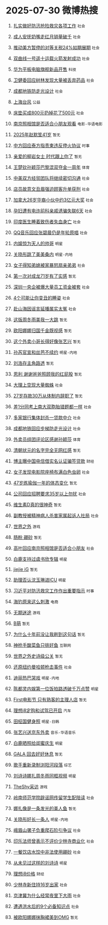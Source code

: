# 2025-07-30 微博热搜 
1. [扎实做好防汛抢险救灾各项工作](https://m.weibo.cn/search?containerid=100103type%3D1%26t%3D10%26q%3D%23%E6%89%8E%E5%AE%9E%E5%81%9A%E5%A5%BD%E9%98%B2%E6%B1%9B%E6%8A%A2%E9%99%A9%E6%95%91%E7%81%BE%E5%90%84%E9%A1%B9%E5%B7%A5%E4%BD%9C%23&stream_entry_id=51&isnewpage=1&extparam=seat%3D1%26filter_type%3Drealtimehot%26stream_entry_id%3D51%26c_type%3D51%26pos%3D0%26q%3D%2523%25E6%2589%258E%25E5%25AE%259E%25E5%2581%259A%25E5%25A5%25BD%25E9%2598%25B2%25E6%25B1%259B%25E6%258A%25A2%25E9%2599%25A9%25E6%2595%2591%25E7%2581%25BE%25E5%2590%2584%25E9%25A1%25B9%25E5%25B7%25A5%25E4%25BD%259C%2523%26dgr%3D0%26cate%3D10103%26display_time%3D1753830368%26pre_seqid%3D1753830368313965768095) `社会` 

2. [成人安抚奶嘴走红月销量破千](https://m.weibo.cn/search?containerid=100103type%3D1%26t%3D10%26q%3D%23%E6%88%90%E4%BA%BA%E5%AE%89%E6%8A%9A%E5%A5%B6%E5%98%B4%E8%B5%B0%E7%BA%A2%E6%9C%88%E9%94%80%E9%87%8F%E7%A0%B4%E5%8D%83%23&stream_entry_id=31&isnewpage=1&extparam=seat%3D1%26realpos%3D1%26pos%3D0%26flag%3D2%26lcate%3D5001%26stream_entry_id%3D31%26c_type%3D31%26filter_type%3Drealtimehot%26q%3D%2523%25E6%2588%2590%25E4%25BA%25BA%25E5%25AE%2589%25E6%258A%259A%25E5%25A5%25B6%25E5%2598%25B4%25E8%25B5%25B0%25E7%25BA%25A2%25E6%259C%2588%25E9%2594%2580%25E9%2587%258F%25E7%25A0%25B4%25E5%258D%2583%2523%26cate%3D5001%26dgr%3D0%26band_rank%3D1%26display_time%3D1753830368%26pre_seqid%3D1753830368313965768095) `社会` 

3. [推动美方暂停的对等关税24%如期展期](https://m.weibo.cn/search?containerid=100103type%3D1%26t%3D10%26q%3D%23%E6%8E%A8%E5%8A%A8%E7%BE%8E%E6%96%B9%E6%9A%82%E5%81%9C%E7%9A%84%E5%AF%B9%E7%AD%89%E5%85%B3%E7%A8%8E24%25%E5%A6%82%E6%9C%9F%E5%B1%95%E6%9C%9F%23&stream_entry_id=31&isnewpage=1&extparam=seat%3D1%26realpos%3D2%26pos%3D1%26flag%3D0%26lcate%3D5001%26stream_entry_id%3D31%26c_type%3D31%26filter_type%3Drealtimehot%26q%3D%2523%25E6%258E%25A8%25E5%258A%25A8%25E7%25BE%258E%25E6%2596%25B9%25E6%259A%2582%25E5%2581%259C%25E7%259A%2584%25E5%25AF%25B9%25E7%25AD%2589%25E5%2585%25B3%25E7%25A8%258E24%2525%25E5%25A6%2582%25E6%259C%259F%25E5%25B1%2595%25E6%259C%259F%2523%26cate%3D5001%26dgr%3D0%26band_rank%3D2%26display_time%3D1753830368%26pre_seqid%3D1753830368313965768095) `社会` 

4. [双曲线一号遥十运载火箭发射成功](https://m.weibo.cn/search?containerid=100103type%3D1%26t%3D10%26q%3D%23%E5%8F%8C%E6%9B%B2%E7%BA%BF%E4%B8%80%E5%8F%B7%E9%81%A5%E5%8D%81%E8%BF%90%E8%BD%BD%E7%81%AB%E7%AE%AD%E5%8F%91%E5%B0%84%E6%88%90%E5%8A%9F%23&stream_entry_id=31&isnewpage=1&extparam=seat%3D1%26realpos%3D3%26pos%3D2%26flag%3D0%26lcate%3D5001%26stream_entry_id%3D31%26c_type%3D31%26filter_type%3Drealtimehot%26q%3D%2523%25E5%258F%258C%25E6%259B%25B2%25E7%25BA%25BF%25E4%25B8%2580%25E5%258F%25B7%25E9%2581%25A5%25E5%258D%2581%25E8%25BF%2590%25E8%25BD%25BD%25E7%2581%25AB%25E7%25AE%25AD%25E5%258F%2591%25E5%25B0%2584%25E6%2588%2590%25E5%258A%259F%2523%26cate%3D5001%26dgr%3D0%26band_rank%3D3%26display_time%3D1753830368%26pre_seqid%3D1753830368313965768095) `社会` 

5. [华为平板电脑旗舰新品开售](https://m.weibo.cn/search?containerid=100103type%3D1%26t%3D10%26q%3D%23%E5%8D%8E%E4%B8%BA%E5%B9%B3%E6%9D%BF%E7%94%B5%E8%84%91%E6%97%97%E8%88%B0%E6%96%B0%E5%93%81%E5%BC%80%E5%94%AE%23&stream_entry_id=31&isnewpage=1&extparam=seat%3D1%26stream_entry_id%3D31%26adid%3D295124%26pos%3D3%26topic_ad%3D1%26filter_type%3Drealtimehot%26lcate%3D5001%26c_type%3D31%26cate%3D5001%26is_ad_pos%3D1%26q%3D%2523%25E5%258D%258E%25E4%25B8%25BA%25E5%25B9%25B3%25E6%259D%25BF%25E7%2594%25B5%25E8%2584%2591%25E6%2597%2597%25E8%2588%25B0%25E6%2596%25B0%25E5%2593%2581%25E5%25BC%2580%25E5%2594%25AE%2523%26dgr%3D0%26band_rank%3D4%26display_time%3D1753830368%26pre_seqid%3D1753830368313965768095) `科技` 

6. [卫健委回应树林发现大量被丢弃药品](https://m.weibo.cn/search?containerid=100103type%3D1%26t%3D10%26q%3D%23%E5%8D%AB%E5%81%A5%E5%A7%94%E5%9B%9E%E5%BA%94%E6%A0%91%E6%9E%97%E5%8F%91%E7%8E%B0%E5%A4%A7%E9%87%8F%E8%A2%AB%E4%B8%A2%E5%BC%83%E8%8D%AF%E5%93%81%23&stream_entry_id=31&isnewpage=1&extparam=seat%3D1%26realpos%3D4%26pos%3D4%26flag%3D0%26lcate%3D5001%26stream_entry_id%3D31%26c_type%3D31%26filter_type%3Drealtimehot%26q%3D%2523%25E5%258D%25AB%25E5%2581%25A5%25E5%25A7%2594%25E5%259B%259E%25E5%25BA%2594%25E6%25A0%2591%25E6%259E%2597%25E5%258F%2591%25E7%258E%25B0%25E5%25A4%25A7%25E9%2587%258F%25E8%25A2%25AB%25E4%25B8%25A2%25E5%25BC%2583%25E8%258D%25AF%25E5%2593%2581%2523%26cate%3D5001%26dgr%3D0%26band_rank%3D4%26display_time%3D1753830368%26pre_seqid%3D1753830368313965768095) `社会` 

7. [成都地铁防走光设计](https://m.weibo.cn/search?containerid=100103type%3D1%26t%3D10%26q%3D%23%E6%88%90%E9%83%BD%E5%9C%B0%E9%93%81%E9%98%B2%E8%B5%B0%E5%85%89%E8%AE%BE%E8%AE%A1%23&stream_entry_id=31&isnewpage=1&extparam=seat%3D1%26realpos%3D5%26pos%3D5%26flag%3D0%26lcate%3D5001%26stream_entry_id%3D31%26c_type%3D31%26filter_type%3Drealtimehot%26q%3D%2523%25E6%2588%2590%25E9%2583%25BD%25E5%259C%25B0%25E9%2593%2581%25E9%2598%25B2%25E8%25B5%25B0%25E5%2585%2589%25E8%25AE%25BE%25E8%25AE%25A1%2523%26cate%3D5001%26dgr%3D0%26band_rank%3D5%26display_time%3D1753830368%26pre_seqid%3D1753830368313965768095) `社会` 

8. [上海台风](https://m.weibo.cn/search?containerid=100103type%3D1%26t%3D10%26q%3D%E4%B8%8A%E6%B5%B7%E5%8F%B0%E9%A3%8E&stream_entry_id=31&isnewpage=1&extparam=seat%3D1%26realpos%3D6%26pos%3D6%26flag%3D0%26lcate%3D5001%26stream_entry_id%3D31%26c_type%3D31%26filter_type%3Drealtimehot%26q%3D%25E4%25B8%258A%25E6%25B5%25B7%25E5%258F%25B0%25E9%25A3%258E%26cate%3D5001%26dgr%3D0%26band_rank%3D6%26display_time%3D1753830368%26pre_seqid%3D1753830368313965768095) `公益` 

9. [床垫买成800元扔掉花了500元](https://m.weibo.cn/search?containerid=100103type%3D1%26t%3D10%26q%3D%23%E5%BA%8A%E5%9E%AB%E4%B9%B0%E6%88%90800%E5%85%83%E6%89%94%E6%8E%89%E8%8A%B1%E4%BA%86500%E5%85%83%23&stream_entry_id=31&isnewpage=1&extparam=seat%3D1%26realpos%3D7%26pos%3D7%26flag%3D0%26lcate%3D5001%26stream_entry_id%3D31%26c_type%3D31%26filter_type%3Drealtimehot%26q%3D%2523%25E5%25BA%258A%25E5%259E%25AB%25E4%25B9%25B0%25E6%2588%2590800%25E5%2585%2583%25E6%2589%2594%25E6%258E%2589%25E8%258A%25B1%25E4%25BA%2586500%25E5%2585%2583%2523%26cate%3D5001%26dgr%3D0%26band_rank%3D7%26display_time%3D1753830368%26pre_seqid%3D1753830368313965768095) `社会` 

10. [南京照相馆是否适合小朋友观看](https://m.weibo.cn/search?containerid=100103type%3D1%26t%3D10%26q%3D%23%E5%8D%97%E4%BA%AC%E7%85%A7%E7%9B%B8%E9%A6%86%E6%98%AF%E5%90%A6%E9%80%82%E5%90%88%E5%B0%8F%E6%9C%8B%E5%8F%8B%E8%A7%82%E7%9C%8B%23&stream_entry_id=31&isnewpage=1&extparam=seat%3D1%26realpos%3D8%26pos%3D8%26flag%3D0%26lcate%3D5001%26stream_entry_id%3D31%26c_type%3D31%26filter_type%3Drealtimehot%26q%3D%2523%25E5%258D%2597%25E4%25BA%25AC%25E7%2585%25A7%25E7%259B%25B8%25E9%25A6%2586%25E6%2598%25AF%25E5%2590%25A6%25E9%2580%2582%25E5%2590%2588%25E5%25B0%258F%25E6%259C%258B%25E5%258F%258B%25E8%25A7%2582%25E7%259C%258B%2523%26cate%3D5001%26dgr%3D0%26band_rank%3D8%26display_time%3D1753830368%26pre_seqid%3D1753830368313965768095) `电影-华语电影` 

11. [2025年赵默笙41岁](https://m.weibo.cn/search?containerid=100103type%3D1%26t%3D10%26q%3D2025%E5%B9%B4%E8%B5%B5%E9%BB%98%E7%AC%9941%E5%B2%81&stream_entry_id=31&isnewpage=1&extparam=seat%3D1%26realpos%3D9%26pos%3D9%26flag%3D0%26lcate%3D5001%26stream_entry_id%3D31%26c_type%3D31%26filter_type%3Drealtimehot%26q%3D2025%25E5%25B9%25B4%25E8%25B5%25B5%25E9%25BB%2598%25E7%25AC%259941%25E5%25B2%2581%26cate%3D5001%26dgr%3D0%26band_rank%3D9%26display_time%3D1753830368%26pre_seqid%3D1753830368313965768095) `暂无` 

12. [中方回应泰方指责柬违反停火协议](https://m.weibo.cn/search?containerid=100103type%3D1%26t%3D10%26q%3D%23%E4%B8%AD%E6%96%B9%E5%9B%9E%E5%BA%94%E6%B3%B0%E6%96%B9%E6%8C%87%E8%B4%A3%E6%9F%AC%E8%BF%9D%E5%8F%8D%E5%81%9C%E7%81%AB%E5%8D%8F%E8%AE%AE%23&stream_entry_id=31&isnewpage=1&extparam=seat%3D1%26realpos%3D10%26pos%3D10%26flag%3D0%26lcate%3D5001%26stream_entry_id%3D31%26c_type%3D31%26filter_type%3Drealtimehot%26q%3D%2523%25E4%25B8%25AD%25E6%2596%25B9%25E5%259B%259E%25E5%25BA%2594%25E6%25B3%25B0%25E6%2596%25B9%25E6%258C%2587%25E8%25B4%25A3%25E6%259F%25AC%25E8%25BF%259D%25E5%258F%258D%25E5%2581%259C%25E7%2581%25AB%25E5%258D%258F%25E8%25AE%25AE%2523%26cate%3D5001%26dgr%3D0%26band_rank%3D10%26display_time%3D1753830368%26pre_seqid%3D1753830368313965768095) `时事` 

13. [亲爱的柳岩女士 时代跟上你了](https://m.weibo.cn/search?containerid=100103type%3D1%26t%3D10%26q%3D%E4%BA%B2%E7%88%B1%E7%9A%84%E6%9F%B3%E5%B2%A9%E5%A5%B3%E5%A3%AB+%E6%97%B6%E4%BB%A3%E8%B7%9F%E4%B8%8A%E4%BD%A0%E4%BA%86&stream_entry_id=31&isnewpage=1&extparam=seat%3D1%26realpos%3D11%26pos%3D11%26flag%3D2%26lcate%3D5001%26stream_entry_id%3D31%26c_type%3D31%26filter_type%3Drealtimehot%26q%3D%25E4%25BA%25B2%25E7%2588%25B1%25E7%259A%2584%25E6%259F%25B3%25E5%25B2%25A9%25E5%25A5%25B3%25E5%25A3%25AB%2520%25E6%2597%25B6%25E4%25BB%25A3%25E8%25B7%259F%25E4%25B8%258A%25E4%25BD%25A0%25E4%25BA%2586%26cate%3D5001%26dgr%3D0%26band_rank%3D11%26display_time%3D1753830368%26pre_seqid%3D1753830368313965768095) `暂无` 

14. [王楚钦孙颖莎巴黎混双夺金一周年](https://m.weibo.cn/search?containerid=100103type%3D1%26t%3D10%26q%3D%23%E7%8E%8B%E6%A5%9A%E9%92%A6%E5%AD%99%E9%A2%96%E8%8E%8E%E5%B7%B4%E9%BB%8E%E6%B7%B7%E5%8F%8C%E5%A4%BA%E9%87%91%E4%B8%80%E5%91%A8%E5%B9%B4%23&stream_entry_id=31&isnewpage=1&extparam=seat%3D1%26realpos%3D12%26pos%3D12%26flag%3D0%26lcate%3D5001%26stream_entry_id%3D31%26c_type%3D31%26filter_type%3Drealtimehot%26q%3D%2523%25E7%258E%258B%25E6%25A5%259A%25E9%2592%25A6%25E5%25AD%2599%25E9%25A2%2596%25E8%258E%258E%25E5%25B7%25B4%25E9%25BB%258E%25E6%25B7%25B7%25E5%258F%258C%25E5%25A4%25BA%25E9%2587%2591%25E4%25B8%2580%25E5%2591%25A8%25E5%25B9%25B4%2523%26cate%3D5001%26dgr%3D0%26band_rank%3D12%26display_time%3D1753830368%26pre_seqid%3D1753830368313965768095) `体育` 

15. [中美双方经贸团队将继续密切沟通](https://m.weibo.cn/search?containerid=100103type%3D1%26t%3D10%26q%3D%23%E4%B8%AD%E7%BE%8E%E5%8F%8C%E6%96%B9%E7%BB%8F%E8%B4%B8%E5%9B%A2%E9%98%9F%E5%B0%86%E7%BB%A7%E7%BB%AD%E5%AF%86%E5%88%87%E6%B2%9F%E9%80%9A%23&stream_entry_id=31&isnewpage=1&extparam=seat%3D1%26realpos%3D13%26pos%3D13%26flag%3D0%26lcate%3D5001%26stream_entry_id%3D31%26c_type%3D31%26filter_type%3Drealtimehot%26q%3D%2523%25E4%25B8%25AD%25E7%25BE%258E%25E5%258F%258C%25E6%2596%25B9%25E7%25BB%258F%25E8%25B4%25B8%25E5%259B%25A2%25E9%2598%259F%25E5%25B0%2586%25E7%25BB%25A7%25E7%25BB%25AD%25E5%25AF%2586%25E5%2588%2587%25E6%25B2%259F%25E9%2580%259A%2523%26cate%3D5001%26dgr%3D0%26band_rank%3D13%26display_time%3D1753830368%26pre_seqid%3D1753830368313965768095) `社会` 

16. [店员故意文丑眉强迫顾客升单获刑](https://m.weibo.cn/search?containerid=100103type%3D1%26t%3D10%26q%3D%23%E5%BA%97%E5%91%98%E6%95%85%E6%84%8F%E6%96%87%E4%B8%91%E7%9C%89%E5%BC%BA%E8%BF%AB%E9%A1%BE%E5%AE%A2%E5%8D%87%E5%8D%95%E8%8E%B7%E5%88%91%23&stream_entry_id=31&isnewpage=1&extparam=seat%3D1%26realpos%3D14%26pos%3D14%26flag%3D0%26lcate%3D5001%26stream_entry_id%3D31%26c_type%3D31%26filter_type%3Drealtimehot%26q%3D%2523%25E5%25BA%2597%25E5%2591%2598%25E6%2595%2585%25E6%2584%258F%25E6%2596%2587%25E4%25B8%2591%25E7%259C%2589%25E5%25BC%25BA%25E8%25BF%25AB%25E9%25A1%25BE%25E5%25AE%25A2%25E5%258D%2587%25E5%258D%2595%25E8%258E%25B7%25E5%2588%2591%2523%26cate%3D5001%26dgr%3D0%26band_rank%3D14%26display_time%3D1753830368%26pre_seqid%3D1753830368313965768095) `社会` 

17. [加拿大26岁华裔小伙中约3亿元大奖](https://m.weibo.cn/search?containerid=100103type%3D1%26t%3D10%26q%3D%23%E5%8A%A0%E6%8B%BF%E5%A4%A726%E5%B2%81%E5%8D%8E%E8%A3%94%E5%B0%8F%E4%BC%99%E4%B8%AD%E7%BA%A63%E4%BA%BF%E5%85%83%E5%A4%A7%E5%A5%96%23&stream_entry_id=31&isnewpage=1&extparam=seat%3D1%26realpos%3D15%26pos%3D15%26flag%3D0%26lcate%3D5001%26stream_entry_id%3D31%26c_type%3D31%26filter_type%3Drealtimehot%26q%3D%2523%25E5%258A%25A0%25E6%258B%25BF%25E5%25A4%25A726%25E5%25B2%2581%25E5%258D%258E%25E8%25A3%2594%25E5%25B0%258F%25E4%25BC%2599%25E4%25B8%25AD%25E7%25BA%25A63%25E4%25BA%25BF%25E5%2585%2583%25E5%25A4%25A7%25E5%25A5%2596%2523%26cate%3D5001%26dgr%3D0%26band_rank%3D15%26display_time%3D1753830368%26pre_seqid%3D1753830368313965768095) `社会` 

18. [孕妇遭有电诈前科亲戚诱骗失联6天](https://m.weibo.cn/search?containerid=100103type%3D1%26t%3D10%26q%3D%23%E5%AD%95%E5%A6%87%E9%81%AD%E6%9C%89%E7%94%B5%E8%AF%88%E5%89%8D%E7%A7%91%E4%BA%B2%E6%88%9A%E8%AF%B1%E9%AA%97%E5%A4%B1%E8%81%946%E5%A4%A9%23&stream_entry_id=31&isnewpage=1&extparam=seat%3D1%26realpos%3D16%26pos%3D16%26flag%3D0%26lcate%3D5001%26stream_entry_id%3D31%26c_type%3D31%26filter_type%3Drealtimehot%26q%3D%2523%25E5%25AD%2595%25E5%25A6%2587%25E9%2581%25AD%25E6%259C%2589%25E7%2594%25B5%25E8%25AF%2588%25E5%2589%258D%25E7%25A7%2591%25E4%25BA%25B2%25E6%2588%259A%25E8%25AF%25B1%25E9%25AA%2597%25E5%25A4%25B1%25E8%2581%25946%25E5%25A4%25A9%2523%26cate%3D5001%26dgr%3D0%26band_rank%3D16%26display_time%3D1753830368%26pre_seqid%3D1753830368313965768095) `社会` 

19. [印度医生睡着致伤者失血身亡](https://m.weibo.cn/search?containerid=100103type%3D1%26t%3D10%26q%3D%23%E5%8D%B0%E5%BA%A6%E5%8C%BB%E7%94%9F%E7%9D%A1%E7%9D%80%E8%87%B4%E4%BC%A4%E8%80%85%E5%A4%B1%E8%A1%80%E8%BA%AB%E4%BA%A1%23&stream_entry_id=31&isnewpage=1&extparam=seat%3D1%26realpos%3D17%26pos%3D17%26flag%3D0%26lcate%3D5001%26stream_entry_id%3D31%26c_type%3D31%26filter_type%3Drealtimehot%26q%3D%2523%25E5%258D%25B0%25E5%25BA%25A6%25E5%258C%25BB%25E7%2594%259F%25E7%259D%25A1%25E7%259D%2580%25E8%2587%25B4%25E4%25BC%25A4%25E8%2580%2585%25E5%25A4%25B1%25E8%25A1%2580%25E8%25BA%25AB%25E4%25BA%25A1%2523%26cate%3D5001%26dgr%3D0%26band_rank%3D17%26display_time%3D1753830368%26pre_seqid%3D1753830368313965768095) `社会` 

20. [QQ音乐回应张碧晨仍是年轮原唱](https://m.weibo.cn/search?containerid=100103type%3D1%26t%3D10%26q%3D%23QQ%E9%9F%B3%E4%B9%90%E5%9B%9E%E5%BA%94%E5%BC%A0%E7%A2%A7%E6%99%A8%E4%BB%8D%E6%98%AF%E5%B9%B4%E8%BD%AE%E5%8E%9F%E5%94%B1%23&stream_entry_id=31&isnewpage=1&extparam=seat%3D1%26realpos%3D18%26pos%3D18%26flag%3D0%26lcate%3D5001%26stream_entry_id%3D31%26c_type%3D31%26filter_type%3Drealtimehot%26q%3D%2523QQ%25E9%259F%25B3%25E4%25B9%2590%25E5%259B%259E%25E5%25BA%2594%25E5%25BC%25A0%25E7%25A2%25A7%25E6%2599%25A8%25E4%25BB%258D%25E6%2598%25AF%25E5%25B9%25B4%25E8%25BD%25AE%25E5%258E%259F%25E5%2594%25B1%2523%26cate%3D5001%26dgr%3D0%26band_rank%3D18%26display_time%3D1753830368%26pre_seqid%3D1753830368313965768095) `社会` 

21. [内娱惊为天人的帅哥](https://m.weibo.cn/search?containerid=100103type%3D1%26t%3D10%26q%3D%E5%86%85%E5%A8%B1%E6%83%8A%E4%B8%BA%E5%A4%A9%E4%BA%BA%E7%9A%84%E5%B8%85%E5%93%A5&stream_entry_id=31&isnewpage=1&extparam=seat%3D1%26realpos%3D19%26pos%3D19%26flag%3D0%26lcate%3D5001%26stream_entry_id%3D31%26c_type%3D31%26filter_type%3Drealtimehot%26q%3D%25E5%2586%2585%25E5%25A8%25B1%25E6%2583%258A%25E4%25B8%25BA%25E5%25A4%25A9%25E4%25BA%25BA%25E7%259A%2584%25E5%25B8%2585%25E5%2593%25A5%26cate%3D5001%26dgr%3D0%26band_rank%3D19%26display_time%3D1753830368%26pre_seqid%3D1753830368313965768095) `明星` 

22. [关晓彤跳了美美桑内](https://m.weibo.cn/search?containerid=100103type%3D1%26t%3D10%26q%3D%E5%85%B3%E6%99%93%E5%BD%A4%E8%B7%B3%E4%BA%86%E7%BE%8E%E7%BE%8E%E6%A1%91%E5%86%85&stream_entry_id=31&isnewpage=1&extparam=seat%3D1%26realpos%3D20%26pos%3D20%26flag%3D0%26lcate%3D5001%26stream_entry_id%3D31%26c_type%3D31%26filter_type%3Drealtimehot%26q%3D%25E5%2585%25B3%25E6%2599%2593%25E5%25BD%25A4%25E8%25B7%25B3%25E4%25BA%2586%25E7%25BE%258E%25E7%25BE%258E%25E6%25A1%2591%25E5%2586%2585%26cate%3D5001%26dgr%3D0%26band_rank%3D20%26display_time%3D1753830368%26pre_seqid%3D1753830368313965768095) `明星-内地` 

23. [女子得知弟媳被家暴怒扇亲弟弟](https://m.weibo.cn/search?containerid=100103type%3D1%26t%3D10%26q%3D%23%E5%A5%B3%E5%AD%90%E5%BE%97%E7%9F%A5%E5%BC%9F%E5%AA%B3%E8%A2%AB%E5%AE%B6%E6%9A%B4%E6%80%92%E6%89%87%E4%BA%B2%E5%BC%9F%E5%BC%9F%23&stream_entry_id=31&isnewpage=1&extparam=seat%3D1%26realpos%3D21%26pos%3D21%26flag%3D0%26lcate%3D5001%26stream_entry_id%3D31%26c_type%3D31%26filter_type%3Drealtimehot%26q%3D%2523%25E5%25A5%25B3%25E5%25AD%2590%25E5%25BE%2597%25E7%259F%25A5%25E5%25BC%259F%25E5%25AA%25B3%25E8%25A2%25AB%25E5%25AE%25B6%25E6%259A%25B4%25E6%2580%2592%25E6%2589%2587%25E4%25BA%25B2%25E5%25BC%259F%25E5%25BC%259F%2523%26cate%3D5001%26dgr%3D0%26band_rank%3D21%26display_time%3D1753830368%26pre_seqid%3D1753830368313965768095) `社会` 

24. [第一次对成龙71岁有了实感](https://m.weibo.cn/search?containerid=100103type%3D1%26t%3D10%26q%3D%E7%AC%AC%E4%B8%80%E6%AC%A1%E5%AF%B9%E6%88%90%E9%BE%9971%E5%B2%81%E6%9C%89%E4%BA%86%E5%AE%9E%E6%84%9F&stream_entry_id=31&isnewpage=1&extparam=seat%3D1%26realpos%3D22%26pos%3D22%26flag%3D0%26lcate%3D5001%26stream_entry_id%3D31%26c_type%3D31%26filter_type%3Drealtimehot%26q%3D%25E7%25AC%25AC%25E4%25B8%2580%25E6%25AC%25A1%25E5%25AF%25B9%25E6%2588%2590%25E9%25BE%259971%25E5%25B2%2581%25E6%259C%2589%25E4%25BA%2586%25E5%25AE%259E%25E6%2584%259F%26cate%3D5001%26dgr%3D0%26band_rank%3D22%26display_time%3D1753830368%26pre_seqid%3D1753830368313965768095) `暂无` 

25. [深圳一央企被爆大量员工资金被套](https://m.weibo.cn/search?containerid=100103type%3D1%26t%3D10%26q%3D%23%E6%B7%B1%E5%9C%B3%E4%B8%80%E5%A4%AE%E4%BC%81%E8%A2%AB%E7%88%86%E5%A4%A7%E9%87%8F%E5%91%98%E5%B7%A5%E8%B5%84%E9%87%91%E8%A2%AB%E5%A5%97%23&stream_entry_id=31&isnewpage=1&extparam=seat%3D1%26realpos%3D23%26pos%3D23%26flag%3D0%26lcate%3D5001%26stream_entry_id%3D31%26c_type%3D31%26filter_type%3Drealtimehot%26q%3D%2523%25E6%25B7%25B1%25E5%259C%25B3%25E4%25B8%2580%25E5%25A4%25AE%25E4%25BC%2581%25E8%25A2%25AB%25E7%2588%2586%25E5%25A4%25A7%25E9%2587%258F%25E5%2591%2598%25E5%25B7%25A5%25E8%25B5%2584%25E9%2587%2591%25E8%25A2%25AB%25E5%25A5%2597%2523%26cate%3D5001%26dgr%3D0%26band_rank%3D23%26display_time%3D1753830368%26pre_seqid%3D1753830368313965768095) `社会` 

26. [4个可能让你变丑的睡姿](https://m.weibo.cn/search?containerid=100103type%3D1%26t%3D10%26q%3D%234%E4%B8%AA%E5%8F%AF%E8%83%BD%E8%AE%A9%E4%BD%A0%E5%8F%98%E4%B8%91%E7%9A%84%E7%9D%A1%E5%A7%BF%23&stream_entry_id=31&isnewpage=1&extparam=seat%3D1%26realpos%3D24%26pos%3D24%26flag%3D0%26lcate%3D5001%26stream_entry_id%3D31%26c_type%3D31%26filter_type%3Drealtimehot%26q%3D%25234%25E4%25B8%25AA%25E5%258F%25AF%25E8%2583%25BD%25E8%25AE%25A9%25E4%25BD%25A0%25E5%258F%2598%25E4%25B8%2591%25E7%259A%2584%25E7%259D%25A1%25E5%25A7%25BF%2523%26cate%3D5001%26dgr%3D0%26band_rank%3D24%26display_time%3D1753830368%26pre_seqid%3D1753830368313965768095) `社会` 

27. [赴山海因谣言延播属实太冤](https://m.weibo.cn/search?containerid=100103type%3D1%26t%3D10%26q%3D%23%E8%B5%B4%E5%B1%B1%E6%B5%B7%E5%9B%A0%E8%B0%A3%E8%A8%80%E5%BB%B6%E6%92%AD%E5%B1%9E%E5%AE%9E%E5%A4%AA%E5%86%A4%23&stream_entry_id=31&isnewpage=1&extparam=seat%3D1%26realpos%3D25%26pos%3D25%26flag%3D0%26lcate%3D5001%26stream_entry_id%3D31%26c_type%3D31%26filter_type%3Drealtimehot%26q%3D%2523%25E8%25B5%25B4%25E5%25B1%25B1%25E6%25B5%25B7%25E5%259B%25A0%25E8%25B0%25A3%25E8%25A8%2580%25E5%25BB%25B6%25E6%2592%25AD%25E5%25B1%259E%25E5%25AE%259E%25E5%25A4%25AA%25E5%2586%25A4%2523%26cate%3D5001%26dgr%3D0%26band_rank%3D25%26display_time%3D1753830368%26pre_seqid%3D1753830368313965768095) `社会` 

28. [这版周冬雨美我一大跳](https://m.weibo.cn/search?containerid=100103type%3D1%26t%3D10%26q%3D%E8%BF%99%E7%89%88%E5%91%A8%E5%86%AC%E9%9B%A8%E7%BE%8E%E6%88%91%E4%B8%80%E5%A4%A7%E8%B7%B3&stream_entry_id=31&isnewpage=1&extparam=seat%3D1%26realpos%3D26%26pos%3D26%26flag%3D0%26lcate%3D5001%26stream_entry_id%3D31%26c_type%3D31%26filter_type%3Drealtimehot%26q%3D%25E8%25BF%2599%25E7%2589%2588%25E5%2591%25A8%25E5%2586%25AC%25E9%259B%25A8%25E7%25BE%258E%25E6%2588%2591%25E4%25B8%2580%25E5%25A4%25A7%25E8%25B7%25B3%26cate%3D5001%26dgr%3D0%26band_rank%3D26%26display_time%3D1753830368%26pre_seqid%3D1753830368313965768095) `暂无` 

29. [欧阳娜娜归国千金既视感](https://m.weibo.cn/search?containerid=100103type%3D1%26t%3D10%26q%3D%E6%AC%A7%E9%98%B3%E5%A8%9C%E5%A8%9C%E5%BD%92%E5%9B%BD%E5%8D%83%E9%87%91%E6%97%A2%E8%A7%86%E6%84%9F&stream_entry_id=31&isnewpage=1&extparam=seat%3D1%26realpos%3D27%26pos%3D27%26flag%3D0%26lcate%3D5001%26stream_entry_id%3D31%26c_type%3D31%26filter_type%3Drealtimehot%26q%3D%25E6%25AC%25A7%25E9%2598%25B3%25E5%25A8%259C%25E5%25A8%259C%25E5%25BD%2592%25E5%259B%25BD%25E5%258D%2583%25E9%2587%2591%25E6%2597%25A2%25E8%25A7%2586%25E6%2584%259F%26cate%3D5001%26dgr%3D0%26band_rank%3D27%26display_time%3D1753830368%26pre_seqid%3D1753830368313965768095) `暂无` 

30. [这个外卖小哥长得好像张艺兴](https://m.weibo.cn/search?containerid=100103type%3D1%26t%3D10%26q%3D%E8%BF%99%E4%B8%AA%E5%A4%96%E5%8D%96%E5%B0%8F%E5%93%A5%E9%95%BF%E5%BE%97%E5%A5%BD%E5%83%8F%E5%BC%A0%E8%89%BA%E5%85%B4&stream_entry_id=31&isnewpage=1&extparam=seat%3D1%26realpos%3D28%26pos%3D28%26flag%3D0%26lcate%3D5001%26stream_entry_id%3D31%26c_type%3D31%26filter_type%3Drealtimehot%26q%3D%25E8%25BF%2599%25E4%25B8%25AA%25E5%25A4%2596%25E5%258D%2596%25E5%25B0%258F%25E5%2593%25A5%25E9%2595%25BF%25E5%25BE%2597%25E5%25A5%25BD%25E5%2583%258F%25E5%25BC%25A0%25E8%2589%25BA%25E5%2585%25B4%26cate%3D5001%26dgr%3D0%26band_rank%3D28%26display_time%3D1753830368%26pre_seqid%3D1753830368313965768095) `暂无` 

31. [孙芮官宣和丝芭不续约](https://m.weibo.cn/search?containerid=100103type%3D1%26t%3D10%26q%3D%23%E5%AD%99%E8%8A%AE%E5%AE%98%E5%AE%A3%E5%92%8C%E4%B8%9D%E8%8A%AD%E4%B8%8D%E7%BB%AD%E7%BA%A6%23&stream_entry_id=31&isnewpage=1&extparam=seat%3D1%26realpos%3D29%26pos%3D29%26flag%3D0%26lcate%3D5001%26stream_entry_id%3D31%26c_type%3D31%26filter_type%3Drealtimehot%26q%3D%2523%25E5%25AD%2599%25E8%258A%25AE%25E5%25AE%2598%25E5%25AE%25A3%25E5%2592%258C%25E4%25B8%259D%25E8%258A%25AD%25E4%25B8%258D%25E7%25BB%25AD%25E7%25BA%25A6%2523%26cate%3D5001%26dgr%3D0%26band_rank%3D29%26display_time%3D1753830368%26pre_seqid%3D1753830368313965768095) `明星-内地` 

32. [刘浩存主角路透](https://m.weibo.cn/search?containerid=100103type%3D1%26t%3D10%26q%3D%E5%88%98%E6%B5%A9%E5%AD%98%E4%B8%BB%E8%A7%92%E8%B7%AF%E9%80%8F&stream_entry_id=31&isnewpage=1&extparam=seat%3D1%26realpos%3D30%26pos%3D30%26flag%3D0%26lcate%3D5001%26stream_entry_id%3D31%26c_type%3D31%26filter_type%3Drealtimehot%26q%3D%25E5%2588%2598%25E6%25B5%25A9%25E5%25AD%2598%25E4%25B8%25BB%25E8%25A7%2592%25E8%25B7%25AF%25E9%2580%258F%26cate%3D5001%26dgr%3D0%26band_rank%3D30%26display_time%3D1753830368%26pre_seqid%3D1753830368313965768095) `暂无` 

33. [恩利 谢谢爸爸照顾我的红屁股](https://m.weibo.cn/search?containerid=100103type%3D1%26t%3D10%26q%3D%E6%81%A9%E5%88%A9+%E8%B0%A2%E8%B0%A2%E7%88%B8%E7%88%B8%E7%85%A7%E9%A1%BE%E6%88%91%E7%9A%84%E7%BA%A2%E5%B1%81%E8%82%A1&stream_entry_id=31&isnewpage=1&extparam=seat%3D1%26realpos%3D31%26pos%3D31%26flag%3D0%26lcate%3D5001%26stream_entry_id%3D31%26c_type%3D31%26filter_type%3Drealtimehot%26q%3D%25E6%2581%25A9%25E5%2588%25A9%2520%25E8%25B0%25A2%25E8%25B0%25A2%25E7%2588%25B8%25E7%2588%25B8%25E7%2585%25A7%25E9%25A1%25BE%25E6%2588%2591%25E7%259A%2584%25E7%25BA%25A2%25E5%25B1%2581%25E8%2582%25A1%26cate%3D5001%26dgr%3D0%26band_rank%3D31%26display_time%3D1753830368%26pre_seqid%3D1753830368313965768095) `暂无` 

34. [大理上空现大量蜘蛛](https://m.weibo.cn/search?containerid=100103type%3D1%26t%3D10%26q%3D%23%E5%A4%A7%E7%90%86%E4%B8%8A%E7%A9%BA%E7%8E%B0%E5%A4%A7%E9%87%8F%E8%9C%98%E8%9B%9B%23&stream_entry_id=31&isnewpage=1&extparam=seat%3D1%26realpos%3D32%26pos%3D32%26flag%3D0%26lcate%3D5001%26stream_entry_id%3D31%26c_type%3D31%26filter_type%3Drealtimehot%26q%3D%2523%25E5%25A4%25A7%25E7%2590%2586%25E4%25B8%258A%25E7%25A9%25BA%25E7%258E%25B0%25E5%25A4%25A7%25E9%2587%258F%25E8%259C%2598%25E8%259B%259B%2523%26cate%3D5001%26dgr%3D0%26band_rank%3D32%26display_time%3D1753830368%26pre_seqid%3D1753830368313965768095) `社会` 

35. [27岁存款30万从体制内辞职了](https://m.weibo.cn/search?containerid=100103type%3D1%26t%3D10%26q%3D27%E5%B2%81%E5%AD%98%E6%AC%BE30%E4%B8%87%E4%BB%8E%E4%BD%93%E5%88%B6%E5%86%85%E8%BE%9E%E8%81%8C%E4%BA%86&stream_entry_id=31&isnewpage=1&extparam=seat%3D1%26realpos%3D33%26pos%3D33%26flag%3D0%26lcate%3D5001%26stream_entry_id%3D31%26c_type%3D31%26filter_type%3Drealtimehot%26q%3D27%25E5%25B2%2581%25E5%25AD%2598%25E6%25AC%25BE30%25E4%25B8%2587%25E4%25BB%258E%25E4%25BD%2593%25E5%2588%25B6%25E5%2586%2585%25E8%25BE%259E%25E8%2581%258C%25E4%25BA%2586%26cate%3D5001%26dgr%3D0%26band_rank%3D33%26display_time%3D1753830368%26pre_seqid%3D1753830368313965768095) `暂无` 

36. [差1分同考上南大双胞胎错题都一样](https://m.weibo.cn/search?containerid=100103type%3D1%26t%3D10%26q%3D%23%E5%B7%AE1%E5%88%86%E5%90%8C%E8%80%83%E4%B8%8A%E5%8D%97%E5%A4%A7%E5%8F%8C%E8%83%9E%E8%83%8E%E9%94%99%E9%A2%98%E9%83%BD%E4%B8%80%E6%A0%B7%23&stream_entry_id=31&isnewpage=1&extparam=seat%3D1%26realpos%3D34%26pos%3D34%26flag%3D0%26lcate%3D5001%26stream_entry_id%3D31%26c_type%3D31%26filter_type%3Drealtimehot%26q%3D%2523%25E5%25B7%25AE1%25E5%2588%2586%25E5%2590%258C%25E8%2580%2583%25E4%25B8%258A%25E5%258D%2597%25E5%25A4%25A7%25E5%258F%258C%25E8%2583%259E%25E8%2583%258E%25E9%2594%2599%25E9%25A2%2598%25E9%2583%25BD%25E4%25B8%2580%25E6%25A0%25B7%2523%26cate%3D5001%26dgr%3D0%26band_rank%3D34%26display_time%3D1753830368%26pre_seqid%3D1753830368313965768095) `社会` 

37. [多家银行集体封杀一贷款中介](https://m.weibo.cn/search?containerid=100103type%3D1%26t%3D10%26q%3D%23%E5%A4%9A%E5%AE%B6%E9%93%B6%E8%A1%8C%E9%9B%86%E4%BD%93%E5%B0%81%E6%9D%80%E4%B8%80%E8%B4%B7%E6%AC%BE%E4%B8%AD%E4%BB%8B%23&stream_entry_id=31&isnewpage=1&extparam=seat%3D1%26realpos%3D35%26pos%3D35%26flag%3D0%26lcate%3D5001%26stream_entry_id%3D31%26c_type%3D31%26filter_type%3Drealtimehot%26q%3D%2523%25E5%25A4%259A%25E5%25AE%25B6%25E9%2593%25B6%25E8%25A1%258C%25E9%259B%2586%25E4%25BD%2593%25E5%25B0%2581%25E6%259D%2580%25E4%25B8%2580%25E8%25B4%25B7%25E6%25AC%25BE%25E4%25B8%25AD%25E4%25BB%258B%2523%26cate%3D5001%26dgr%3D0%26band_rank%3D35%26display_time%3D1753830368%26pre_seqid%3D1753830368313965768095) `社会` 

38. [成都地铁回应步梯防走光设计](https://m.weibo.cn/search?containerid=100103type%3D1%26t%3D10%26q%3D%23%E6%88%90%E9%83%BD%E5%9C%B0%E9%93%81%E5%9B%9E%E5%BA%94%E6%AD%A5%E6%A2%AF%E9%98%B2%E8%B5%B0%E5%85%89%E8%AE%BE%E8%AE%A1%23&stream_entry_id=31&isnewpage=1&extparam=seat%3D1%26realpos%3D36%26pos%3D36%26flag%3D0%26lcate%3D5001%26stream_entry_id%3D31%26c_type%3D31%26filter_type%3Drealtimehot%26q%3D%2523%25E6%2588%2590%25E9%2583%25BD%25E5%259C%25B0%25E9%2593%2581%25E5%259B%259E%25E5%25BA%2594%25E6%25AD%25A5%25E6%25A2%25AF%25E9%2598%25B2%25E8%25B5%25B0%25E5%2585%2589%25E8%25AE%25BE%25E8%25AE%25A1%2523%26cate%3D5001%26dgr%3D0%26band_rank%3D36%26display_time%3D1753830368%26pre_seqid%3D1753830368313965768095) `社会` 

39. [外卖员组团评论区感谢孙颖莎](https://m.weibo.cn/search?containerid=100103type%3D1%26t%3D10%26q%3D%23%E5%A4%96%E5%8D%96%E5%91%98%E7%BB%84%E5%9B%A2%E8%AF%84%E8%AE%BA%E5%8C%BA%E6%84%9F%E8%B0%A2%E5%AD%99%E9%A2%96%E8%8E%8E%23&stream_entry_id=31&isnewpage=1&extparam=seat%3D1%26realpos%3D37%26pos%3D37%26flag%3D0%26lcate%3D5001%26stream_entry_id%3D31%26c_type%3D31%26filter_type%3Drealtimehot%26q%3D%2523%25E5%25A4%2596%25E5%258D%2596%25E5%2591%2598%25E7%25BB%2584%25E5%259B%25A2%25E8%25AF%2584%25E8%25AE%25BA%25E5%258C%25BA%25E6%2584%259F%25E8%25B0%25A2%25E5%25AD%2599%25E9%25A2%2596%25E8%258E%258E%2523%26cate%3D5001%26dgr%3D0%26band_rank%3D37%26display_time%3D1753830368%26pre_seqid%3D1753830368313965768095) `体育` 

40. [清朝状元的名字完全无网红感](https://m.weibo.cn/search?containerid=100103type%3D1%26t%3D10%26q%3D%E6%B8%85%E6%9C%9D%E7%8A%B6%E5%85%83%E7%9A%84%E5%90%8D%E5%AD%97%E5%AE%8C%E5%85%A8%E6%97%A0%E7%BD%91%E7%BA%A2%E6%84%9F&stream_entry_id=31&isnewpage=1&extparam=seat%3D1%26realpos%3D38%26pos%3D38%26flag%3D0%26lcate%3D5001%26stream_entry_id%3D31%26c_type%3D31%26filter_type%3Drealtimehot%26q%3D%25E6%25B8%2585%25E6%259C%259D%25E7%258A%25B6%25E5%2585%2583%25E7%259A%2584%25E5%2590%258D%25E5%25AD%2597%25E5%25AE%258C%25E5%2585%25A8%25E6%2597%25A0%25E7%25BD%2591%25E7%25BA%25A2%25E6%2584%259F%26cate%3D5001%26dgr%3D0%26band_rank%3D38%26display_time%3D1753830368%26pre_seqid%3D1753830368313965768095) `暂无` 

41. [博主曝中国电信借实名认证骗签贷款](https://m.weibo.cn/search?containerid=100103type%3D1%26t%3D10%26q%3D%23%E5%8D%9A%E4%B8%BB%E6%9B%9D%E4%B8%AD%E5%9B%BD%E7%94%B5%E4%BF%A1%E5%80%9F%E5%AE%9E%E5%90%8D%E8%AE%A4%E8%AF%81%E9%AA%97%E7%AD%BE%E8%B4%B7%E6%AC%BE%23&stream_entry_id=31&isnewpage=1&extparam=seat%3D1%26realpos%3D39%26pos%3D39%26flag%3D1%26lcate%3D5001%26stream_entry_id%3D31%26c_type%3D31%26filter_type%3Drealtimehot%26q%3D%2523%25E5%258D%259A%25E4%25B8%25BB%25E6%259B%259D%25E4%25B8%25AD%25E5%259B%25BD%25E7%2594%25B5%25E4%25BF%25A1%25E5%2580%259F%25E5%25AE%259E%25E5%2590%258D%25E8%25AE%25A4%25E8%25AF%2581%25E9%25AA%2597%25E7%25AD%25BE%25E8%25B4%25B7%25E6%25AC%25BE%2523%26cate%3D5001%26dgr%3D0%26band_rank%3D39%26display_time%3D1753830368%26pre_seqid%3D1753830368313965768095) `财经` 

42. [女子发现电影院座椅布满白色虫卵](https://m.weibo.cn/search?containerid=100103type%3D1%26t%3D10%26q%3D%23%E5%A5%B3%E5%AD%90%E5%8F%91%E7%8E%B0%E7%94%B5%E5%BD%B1%E9%99%A2%E5%BA%A7%E6%A4%85%E5%B8%83%E6%BB%A1%E7%99%BD%E8%89%B2%E8%99%AB%E5%8D%B5%23&stream_entry_id=31&isnewpage=1&extparam=seat%3D1%26realpos%3D40%26pos%3D40%26flag%3D0%26lcate%3D5001%26stream_entry_id%3D31%26c_type%3D31%26filter_type%3Drealtimehot%26q%3D%2523%25E5%25A5%25B3%25E5%25AD%2590%25E5%258F%2591%25E7%258E%25B0%25E7%2594%25B5%25E5%25BD%25B1%25E9%2599%25A2%25E5%25BA%25A7%25E6%25A4%2585%25E5%25B8%2583%25E6%25BB%25A1%25E7%2599%25BD%25E8%2589%25B2%25E8%2599%25AB%25E5%258D%25B5%2523%26cate%3D5001%26dgr%3D0%26band_rank%3D40%26display_time%3D1753830368%26pre_seqid%3D1753830368313965768095) `社会` 

43. [47岁练瑜伽一年的体态变化](https://m.weibo.cn/search?containerid=100103type%3D1%26t%3D10%26q%3D47%E5%B2%81%E7%BB%83%E7%91%9C%E4%BC%BD%E4%B8%80%E5%B9%B4%E7%9A%84%E4%BD%93%E6%80%81%E5%8F%98%E5%8C%96&stream_entry_id=31&isnewpage=1&extparam=seat%3D1%26realpos%3D41%26pos%3D41%26flag%3D0%26lcate%3D5001%26stream_entry_id%3D31%26c_type%3D31%26filter_type%3Drealtimehot%26q%3D47%25E5%25B2%2581%25E7%25BB%2583%25E7%2591%259C%25E4%25BC%25BD%25E4%25B8%2580%25E5%25B9%25B4%25E7%259A%2584%25E4%25BD%2593%25E6%2580%2581%25E5%258F%2598%25E5%258C%2596%26cate%3D5001%26dgr%3D0%26band_rank%3D41%26display_time%3D1753830368%26pre_seqid%3D1753830368313965768095) `暂无` 

44. [公司回应招聘要求35岁以上勿扰](https://m.weibo.cn/search?containerid=100103type%3D1%26t%3D10%26q%3D%23%E5%85%AC%E5%8F%B8%E5%9B%9E%E5%BA%94%E6%8B%9B%E8%81%98%E8%A6%81%E6%B1%8235%E5%B2%81%E4%BB%A5%E4%B8%8A%E5%8B%BF%E6%89%B0%23&stream_entry_id=31&isnewpage=1&extparam=seat%3D1%26realpos%3D42%26pos%3D42%26flag%3D0%26lcate%3D5001%26stream_entry_id%3D31%26c_type%3D31%26filter_type%3Drealtimehot%26q%3D%2523%25E5%2585%25AC%25E5%258F%25B8%25E5%259B%259E%25E5%25BA%2594%25E6%258B%259B%25E8%2581%2598%25E8%25A6%2581%25E6%25B1%258235%25E5%25B2%2581%25E4%25BB%25A5%25E4%25B8%258A%25E5%258B%25BF%25E6%2589%25B0%2523%26cate%3D5001%26dgr%3D0%26band_rank%3D42%26display_time%3D1753830368%26pre_seqid%3D1753830368313965768095) `社会` 

45. [维生素D真的很神奇](https://m.weibo.cn/search?containerid=100103type%3D1%26t%3D10%26q%3D%E7%BB%B4%E7%94%9F%E7%B4%A0D%E7%9C%9F%E7%9A%84%E5%BE%88%E7%A5%9E%E5%A5%87&stream_entry_id=31&isnewpage=1&extparam=seat%3D1%26realpos%3D43%26pos%3D43%26flag%3D0%26lcate%3D5001%26stream_entry_id%3D31%26c_type%3D31%26filter_type%3Drealtimehot%26q%3D%25E7%25BB%25B4%25E7%2594%259F%25E7%25B4%25A0D%25E7%259C%259F%25E7%259A%2584%25E5%25BE%2588%25E7%25A5%259E%25E5%25A5%2587%26cate%3D5001%26dgr%3D0%26band_rank%3D43%26display_time%3D1753830368%26pre_seqid%3D1753830368313965768095) `暂无` 

46. [副教授被精神病人杀害家属起诉人社局](https://m.weibo.cn/search?containerid=100103type%3D1%26t%3D10%26q%3D%23%E5%89%AF%E6%95%99%E6%8E%88%E8%A2%AB%E7%B2%BE%E7%A5%9E%E7%97%85%E4%BA%BA%E6%9D%80%E5%AE%B3%E5%AE%B6%E5%B1%9E%E8%B5%B7%E8%AF%89%E4%BA%BA%E7%A4%BE%E5%B1%80%23&stream_entry_id=31&isnewpage=1&extparam=seat%3D1%26realpos%3D44%26pos%3D44%26flag%3D0%26lcate%3D5001%26stream_entry_id%3D31%26c_type%3D31%26filter_type%3Drealtimehot%26q%3D%2523%25E5%2589%25AF%25E6%2595%2599%25E6%258E%2588%25E8%25A2%25AB%25E7%25B2%25BE%25E7%25A5%259E%25E7%2597%2585%25E4%25BA%25BA%25E6%259D%2580%25E5%25AE%25B3%25E5%25AE%25B6%25E5%25B1%259E%25E8%25B5%25B7%25E8%25AF%2589%25E4%25BA%25BA%25E7%25A4%25BE%25E5%25B1%2580%2523%26cate%3D5001%26dgr%3D0%26band_rank%3D44%26display_time%3D1753830368%26pre_seqid%3D1753830368313965768095) `社会` 

47. [世界之外](https://m.weibo.cn/search?containerid=100103type%3D1%26t%3D10%26q%3D%E4%B8%96%E7%95%8C%E4%B9%8B%E5%A4%96&stream_entry_id=31&isnewpage=1&extparam=seat%3D1%26realpos%3D45%26pos%3D45%26flag%3D0%26lcate%3D5001%26stream_entry_id%3D31%26c_type%3D31%26filter_type%3Drealtimehot%26q%3D%25E4%25B8%2596%25E7%2595%258C%25E4%25B9%258B%25E5%25A4%2596%26cate%3D5001%26dgr%3D0%26band_rank%3D45%26display_time%3D1753830368%26pre_seqid%3D1753830368313965768095) `游戏` 

48. [肠粉 硼砂](https://m.weibo.cn/search?containerid=100103type%3D1%26t%3D10%26q%3D%E8%82%A0%E7%B2%89+%E7%A1%BC%E7%A0%82&stream_entry_id=31&isnewpage=1&extparam=seat%3D1%26realpos%3D46%26pos%3D46%26flag%3D0%26lcate%3D5001%26stream_entry_id%3D31%26c_type%3D31%26filter_type%3Drealtimehot%26q%3D%25E8%2582%25A0%25E7%25B2%2589%2520%25E7%25A1%25BC%25E7%25A0%2582%26cate%3D5001%26dgr%3D0%26band_rank%3D46%26display_time%3D1753830368%26pre_seqid%3D1753830368313965768095) `暂无` 

49. [高叶回应南京照相馆是否适合小朋友](https://m.weibo.cn/search?containerid=100103type%3D1%26t%3D10%26q%3D%23%E9%AB%98%E5%8F%B6%E5%9B%9E%E5%BA%94%E5%8D%97%E4%BA%AC%E7%85%A7%E7%9B%B8%E9%A6%86%E6%98%AF%E5%90%A6%E9%80%82%E5%90%88%E5%B0%8F%E6%9C%8B%E5%8F%8B%23&stream_entry_id=31&isnewpage=1&extparam=seat%3D1%26realpos%3D47%26pos%3D47%26flag%3D0%26lcate%3D5001%26stream_entry_id%3D31%26c_type%3D31%26filter_type%3Drealtimehot%26q%3D%2523%25E9%25AB%2598%25E5%258F%25B6%25E5%259B%259E%25E5%25BA%2594%25E5%258D%2597%25E4%25BA%25AC%25E7%2585%25A7%25E7%259B%25B8%25E9%25A6%2586%25E6%2598%25AF%25E5%2590%25A6%25E9%2580%2582%25E5%2590%2588%25E5%25B0%258F%25E6%259C%258B%25E5%258F%258B%2523%26cate%3D5001%26dgr%3D0%26band_rank%3D47%26display_time%3D1753830368%26pre_seqid%3D1753830368313965768095) `社会` 

50. [白鹿支持过虞书欣专辑](https://m.weibo.cn/search?containerid=100103type%3D1%26t%3D10%26q%3D%23%E7%99%BD%E9%B9%BF%E6%94%AF%E6%8C%81%E8%BF%87%E8%99%9E%E4%B9%A6%E6%AC%A3%E4%B8%93%E8%BE%91%23&stream_entry_id=31&isnewpage=1&extparam=seat%3D1%26realpos%3D48%26pos%3D48%26flag%3D0%26lcate%3D5001%26stream_entry_id%3D31%26c_type%3D31%26filter_type%3Drealtimehot%26q%3D%2523%25E7%2599%25BD%25E9%25B9%25BF%25E6%2594%25AF%25E6%258C%2581%25E8%25BF%2587%25E8%2599%259E%25E4%25B9%25A6%25E6%25AC%25A3%25E4%25B8%2593%25E8%25BE%2591%2523%26cate%3D5001%26dgr%3D0%26band_rank%3D48%26display_time%3D1753830368%26pre_seqid%3D1753830368313965768095) `明星` 

51. [jiejie iG](https://m.weibo.cn/search?containerid=100103type%3D1%26t%3D10%26q%3Djiejie+iG&stream_entry_id=31&isnewpage=1&extparam=seat%3D1%26realpos%3D49%26pos%3D49%26flag%3D0%26lcate%3D5001%26stream_entry_id%3D31%26c_type%3D31%26filter_type%3Drealtimehot%26q%3Djiejie%2520iG%26cate%3D5001%26dgr%3D0%26band_rank%3D49%26display_time%3D1753830368%26pre_seqid%3D1753830368313965768095) `暂无` 

52. [助理否认沈玉琳进ICU](https://m.weibo.cn/search?containerid=100103type%3D1%26t%3D10%26q%3D%E5%8A%A9%E7%90%86%E5%90%A6%E8%AE%A4%E6%B2%88%E7%8E%89%E7%90%B3%E8%BF%9BICU&stream_entry_id=31&isnewpage=1&extparam=seat%3D1%26realpos%3D50%26pos%3D50%26flag%3D0%26lcate%3D5001%26stream_entry_id%3D31%26c_type%3D31%26filter_type%3Drealtimehot%26q%3D%25E5%258A%25A9%25E7%2590%2586%25E5%2590%25A6%25E8%25AE%25A4%25E6%25B2%2588%25E7%258E%2589%25E7%2590%25B3%25E8%25BF%259BICU%26cate%3D5001%26dgr%3D0%26band_rank%3D50%26display_time%3D1753830368%26pre_seqid%3D1753830368313965768095) `明星` 

53. [习近平对防汛救灾工作作出重要指示](https://m.weibo.cn/search?containerid=100103type%3D1%26t%3D10%26q%3D%23%E4%B9%A0%E8%BF%91%E5%B9%B3%E5%AF%B9%E9%98%B2%E6%B1%9B%E6%95%91%E7%81%BE%E5%B7%A5%E4%BD%9C%E4%BD%9C%E5%87%BA%E9%87%8D%E8%A6%81%E6%8C%87%E7%A4%BA%23&stream_entry_id=51&isnewpage=1&extparam=seat%3D1%26cate%3D10103%26filter_type%3Drealtimehot%26stream_entry_id%3D51%26c_type%3D51%26pos%3D0%26q%3D%2523%25E4%25B9%25A0%25E8%25BF%2591%25E5%25B9%25B3%25E5%25AF%25B9%25E9%2598%25B2%25E6%25B1%259B%25E6%2595%2591%25E7%2581%25BE%25E5%25B7%25A5%25E4%25BD%259C%25E4%25BD%259C%25E5%2587%25BA%25E9%2587%258D%25E8%25A6%2581%25E6%258C%2587%25E7%25A4%25BA%2523%26dgr%3D0%26display_time%3D1753826764%26pre_seqid%3D175382676469202381229102) `时事` 

54. [海钓原来这么刺激](https://m.weibo.cn/search?containerid=100103type%3D1%26t%3D10%26q%3D%23%E6%B5%B7%E9%92%93%E5%8E%9F%E6%9D%A5%E8%BF%99%E4%B9%88%E5%88%BA%E6%BF%80%23&stream_entry_id=31&isnewpage=1&extparam=seat%3D1%26lcate%3D5001%26filter_type%3Drealtimehot%26c_type%3D31%26q%3D%2523%25E6%25B5%25B7%25E9%2592%2593%25E5%258E%259F%25E6%259D%25A5%25E8%25BF%2599%25E4%25B9%2588%25E5%2588%25BA%25E6%25BF%2580%2523%26dgr%3D0%26adid%3D295257%26band_rank%3D7%26stream_entry_id%3D31%26is_ad_pos%3D1%26cate%3D5001%26pos%3D6%26topic_ad%3D1%26display_time%3D1753826764%26pre_seqid%3D175382676469202381229102) `电商` 

55. [无期迷途](https://m.weibo.cn/search?containerid=100103type%3D1%26t%3D10%26q%3D%E6%97%A0%E6%9C%9F%E8%BF%B7%E9%80%94&stream_entry_id=31&isnewpage=1&extparam=seat%3D1%26lcate%3D5001%26band_rank%3D46%26c_type%3D31%26realpos%3D46%26q%3D%25E6%2597%25A0%25E6%259C%259F%25E8%25BF%25B7%25E9%2580%2594%26dgr%3D0%26stream_entry_id%3D31%26filter_type%3Drealtimehot%26flag%3D0%26pos%3D46%26cate%3D5001%26display_time%3D1753826764%26pre_seqid%3D175382676469202381229102) `游戏` 

56. [B萌](https://m.weibo.cn/search?containerid=100103type%3D1%26t%3D10%26q%3DB%E8%90%8C&stream_entry_id=31&isnewpage=1&extparam=seat%3D1%26lcate%3D5001%26band_rank%3D47%26c_type%3D31%26realpos%3D47%26q%3DB%25E8%2590%258C%26dgr%3D0%26stream_entry_id%3D31%26filter_type%3Drealtimehot%26flag%3D0%26pos%3D47%26cate%3D5001%26display_time%3D1753826764%26pre_seqid%3D175382676469202381229102) `暂无` 

57. [为什么十年前没让我刷到这句话](https://m.weibo.cn/search?containerid=100103type%3D1%26t%3D10%26q%3D%E4%B8%BA%E4%BB%80%E4%B9%88%E5%8D%81%E5%B9%B4%E5%89%8D%E6%B2%A1%E8%AE%A9%E6%88%91%E5%88%B7%E5%88%B0%E8%BF%99%E5%8F%A5%E8%AF%9D&stream_entry_id=31&isnewpage=1&extparam=seat%3D1%26lcate%3D5001%26band_rank%3D48%26c_type%3D31%26realpos%3D48%26q%3D%25E4%25B8%25BA%25E4%25BB%2580%25E4%25B9%2588%25E5%258D%2581%25E5%25B9%25B4%25E5%2589%258D%25E6%25B2%25A1%25E8%25AE%25A9%25E6%2588%2591%25E5%2588%25B7%25E5%2588%25B0%25E8%25BF%2599%25E5%258F%25A5%25E8%25AF%259D%26dgr%3D0%26stream_entry_id%3D31%26filter_type%3Drealtimehot%26flag%3D0%26pos%3D48%26cate%3D5001%26display_time%3D1753826764%26pre_seqid%3D175382676469202381229102) `暂无` 

58. [神抢手酸菜鱼只挑好鱼](https://m.weibo.cn/search?containerid=100103type%3D1%26t%3D10%26q%3D%23%E7%A5%9E%E6%8A%A2%E6%89%8B%E9%85%B8%E8%8F%9C%E9%B1%BC%E5%8F%AA%E6%8C%91%E5%A5%BD%E9%B1%BC%23&stream_entry_id=31&isnewpage=1&extparam=seat%3D1%26lcate%3D5001%26band_rank%3D4%26filter_type%3Drealtimehot%26is_ad_pos%3D1%26c_type%3D31%26dgr%3D0%26pos%3D3%26topic_ad%3D1%26q%3D%2523%25E7%25A5%259E%25E6%258A%25A2%25E6%2589%258B%25E9%2585%25B8%25E8%258F%259C%25E9%25B1%25BC%25E5%258F%25AA%25E6%258C%2591%25E5%25A5%25BD%25E9%25B1%25BC%2523%26adid%3D295264%26cate%3D5001%26stream_entry_id%3D31%26display_time%3D1753823163%26pre_seqid%3D17538231639310601812101) `互联网` 

59. [世界之外史诗级公关](https://m.weibo.cn/search?containerid=100103type%3D1%26t%3D10%26q%3D%E4%B8%96%E7%95%8C%E4%B9%8B%E5%A4%96%E5%8F%B2%E8%AF%97%E7%BA%A7%E5%85%AC%E5%85%B3&stream_entry_id=31&isnewpage=1&extparam=seat%3D1%26lcate%3D5001%26filter_type%3Drealtimehot%26flag%3D0%26c_type%3D31%26dgr%3D0%26pos%3D18%26realpos%3D18%26band_rank%3D18%26q%3D%25E4%25B8%2596%25E7%2595%258C%25E4%25B9%258B%25E5%25A4%2596%25E5%258F%25B2%25E8%25AF%2597%25E7%25BA%25A7%25E5%2585%25AC%25E5%2585%25B3%26cate%3D5001%26stream_entry_id%3D31%26display_time%3D1753823163%26pre_seqid%3D17538231639310601812101) `暂无` 

60. [还原纽约曼哈顿枪击事件](https://m.weibo.cn/search?containerid=100103type%3D1%26t%3D10%26q%3D%23%E8%BF%98%E5%8E%9F%E7%BA%BD%E7%BA%A6%E6%9B%BC%E5%93%88%E9%A1%BF%E6%9E%AA%E5%87%BB%E4%BA%8B%E4%BB%B6%23&stream_entry_id=31&isnewpage=1&extparam=seat%3D1%26lcate%3D5001%26filter_type%3Drealtimehot%26flag%3D0%26c_type%3D31%26dgr%3D0%26pos%3D49%26realpos%3D49%26band_rank%3D49%26q%3D%2523%25E8%25BF%2598%25E5%258E%259F%25E7%25BA%25BD%25E7%25BA%25A6%25E6%259B%25BC%25E5%2593%2588%25E9%25A1%25BF%25E6%259E%25AA%25E5%2587%25BB%25E4%25BA%258B%25E4%25BB%25B6%2523%26cate%3D5001%26stream_entry_id%3D31%26display_time%3D1753823163%26pre_seqid%3D17538231639310601812101) `社会` 

61. [迪丽热巴哭戏](https://m.weibo.cn/search?containerid=100103type%3D1%26t%3D10%26q%3D%E8%BF%AA%E4%B8%BD%E7%83%AD%E5%B7%B4%E5%93%AD%E6%88%8F&stream_entry_id=31&isnewpage=1&extparam=seat%3D1%26lcate%3D5001%26band_rank%3D30%26c_type%3D31%26realpos%3D30%26q%3D%25E8%25BF%25AA%25E4%25B8%25BD%25E7%2583%25AD%25E5%25B7%25B4%25E5%2593%25AD%25E6%2588%258F%26dgr%3D0%26stream_entry_id%3D31%26filter_type%3Drealtimehot%26flag%3D0%26pos%3D29%26cate%3D5001%26display_time%3D1753819610%26pre_seqid%3D175381961078702381232131) `明星-内地` 

62. [陈都灵内娱第一位饭拍路透破千万点赞](https://m.weibo.cn/search?containerid=100103type%3D1%26t%3D10%26q%3D%23%E9%99%88%E9%83%BD%E7%81%B5%E5%86%85%E5%A8%B1%E7%AC%AC%E4%B8%80%E4%BD%8D%E9%A5%AD%E6%8B%8D%E8%B7%AF%E9%80%8F%E7%A0%B4%E5%8D%83%E4%B8%87%E7%82%B9%E8%B5%9E%23&stream_entry_id=31&isnewpage=1&extparam=seat%3D1%26lcate%3D5001%26band_rank%3D40%26c_type%3D31%26realpos%3D40%26q%3D%2523%25E9%2599%2588%25E9%2583%25BD%25E7%2581%25B5%25E5%2586%2585%25E5%25A8%25B1%25E7%25AC%25AC%25E4%25B8%2580%25E4%25BD%258D%25E9%25A5%25AD%25E6%258B%258D%25E8%25B7%25AF%25E9%2580%258F%25E7%25A0%25B4%25E5%258D%2583%25E4%25B8%2587%25E7%2582%25B9%25E8%25B5%259E%2523%26dgr%3D0%26stream_entry_id%3D31%26filter_type%3Drealtimehot%26flag%3D0%26pos%3D39%26cate%3D5001%26display_time%3D1753819610%26pre_seqid%3D175381961078702381232131) `明星` 

63. [First电影节 只有熟客的主理人店](https://m.weibo.cn/search?containerid=100103type%3D1%26t%3D10%26q%3DFirst%E7%94%B5%E5%BD%B1%E8%8A%82+%E5%8F%AA%E6%9C%89%E7%86%9F%E5%AE%A2%E7%9A%84%E4%B8%BB%E7%90%86%E4%BA%BA%E5%BA%97&stream_entry_id=31&isnewpage=1&extparam=seat%3D1%26lcate%3D5001%26band_rank%3D50%26c_type%3D31%26realpos%3D50%26q%3DFirst%25E7%2594%25B5%25E5%25BD%25B1%25E8%258A%2582%2520%25E5%258F%25AA%25E6%259C%2589%25E7%2586%259F%25E5%25AE%25A2%25E7%259A%2584%25E4%25B8%25BB%25E7%2590%2586%25E4%25BA%25BA%25E5%25BA%2597%26dgr%3D0%26stream_entry_id%3D31%26filter_type%3Drealtimehot%26flag%3D0%26pos%3D49%26cate%3D5001%26display_time%3D1753819610%26pre_seqid%3D175381961078702381232131) `暂无` 

64. [理想i8定购和试驾已开启](https://m.weibo.cn/search?containerid=100103type%3D1%26t%3D296%26q%3D%23%E6%B2%B7%E9%92%B8%E5%93%A9%E7%8F%A6%23&hide_search_bar=1&replace_title=+) `汽车` 

65. [田柾国健身照](https://m.weibo.cn/search?containerid=100103type%3D1%26t%3D10%26q%3D%E7%94%B0%E6%9F%BE%E5%9B%BD%E5%81%A5%E8%BA%AB%E7%85%A7&stream_entry_id=31&isnewpage=1&extparam=seat%3D1%26filter_type%3Drealtimehot%26c_type%3D31%26band_rank%3D49%26cate%3D5001%26lcate%3D5001%26realpos%3D49%26q%3D%25E7%2594%25B0%25E6%259F%25BE%25E5%259B%25BD%25E5%2581%25A5%25E8%25BA%25AB%25E7%2585%25A7%26stream_entry_id%3D31%26flag%3D0%26pos%3D49%26dgr%3D0%26display_time%3D1753816068%26pre_seqid%3D1753816068445060511338) `明星-日韩` 

66. [张艺兴送京东外卖](https://m.weibo.cn/search?containerid=100103type%3D1%26t%3D10%26q%3D%23%E5%BC%A0%E8%89%BA%E5%85%B4%E9%80%81%E4%BA%AC%E4%B8%9C%E5%A4%96%E5%8D%96%23&stream_entry_id=31&isnewpage=1&extparam=seat%3D1%26filter_type%3Drealtimehot%26c_type%3D31%26band_rank%3D50%26cate%3D5001%26lcate%3D5001%26realpos%3D50%26q%3D%2523%25E5%25BC%25A0%25E8%2589%25BA%25E5%2585%25B4%25E9%2580%2581%25E4%25BA%25AC%25E4%25B8%259C%25E5%25A4%2596%25E5%258D%2596%2523%26stream_entry_id%3D31%26flag%3D0%26pos%3D50%26dgr%3D0%26display_time%3D1753816068%26pre_seqid%3D1753816068445060511338) `音乐-华语音乐` 

67. [白鹿晒照给闺蜜庆生](https://m.weibo.cn/search?containerid=100103type%3D1%26t%3D10%26q%3D%23%E7%99%BD%E9%B9%BF%E6%99%92%E7%85%A7%E7%BB%99%E9%97%BA%E8%9C%9C%E5%BA%86%E7%94%9F%23&stream_entry_id=31&isnewpage=1&extparam=seat%3D1%26lcate%3D5001%26realpos%3D43%26filter_type%3Drealtimehot%26flag%3D0%26q%3D%2523%25E7%2599%25BD%25E9%25B9%25BF%25E6%2599%2592%25E7%2585%25A7%25E7%25BB%2599%25E9%2597%25BA%25E8%259C%259C%25E5%25BA%2586%25E7%2594%259F%2523%26dgr%3D0%26pos%3D42%26cate%3D5001%26c_type%3D31%26band_rank%3D43%26stream_entry_id%3D31%26display_time%3D1753812465%26pre_seqid%3D1753812465457060180535) `明星` 

68. [GALA 回去好好休息](https://m.weibo.cn/search?containerid=100103type%3D1%26t%3D10%26q%3DGALA+%E5%9B%9E%E5%8E%BB%E5%A5%BD%E5%A5%BD%E4%BC%91%E6%81%AF&stream_entry_id=31&isnewpage=1&extparam=seat%3D1%26lcate%3D5001%26realpos%3D50%26filter_type%3Drealtimehot%26flag%3D0%26q%3DGALA%2520%25E5%259B%259E%25E5%258E%25BB%25E5%25A5%25BD%25E5%25A5%25BD%25E4%25BC%2591%25E6%2581%25AF%26dgr%3D0%26pos%3D49%26cate%3D5001%26c_type%3D31%26band_rank%3D50%26stream_entry_id%3D31%26display_time%3D1753812465%26pre_seqid%3D1753812465457060180535) `暂无` 

69. [歌手重新录制浏阳河段落](https://m.weibo.cn/search?containerid=100103type%3D1%26t%3D10%26q%3D%23%E6%AD%8C%E6%89%8B%E9%87%8D%E6%96%B0%E5%BD%95%E5%88%B6%E6%B5%8F%E9%98%B3%E6%B2%B3%E6%AE%B5%E8%90%BD%23&stream_entry_id=31&isnewpage=1&extparam=seat%3D1%26filter_type%3Drealtimehot%26c_type%3D31%26flag%3D1%26cate%3D5001%26realpos%3D42%26band_rank%3D42%26pos%3D42%26stream_entry_id%3D31%26q%3D%2523%25E6%25AD%258C%25E6%2589%258B%25E9%2587%258D%25E6%2596%25B0%25E5%25BD%2595%25E5%2588%25B6%25E6%25B5%258F%25E9%2598%25B3%25E6%25B2%25B3%25E6%25AE%25B5%25E8%2590%25BD%2523%26dgr%3D0%26lcate%3D5001%26display_time%3D1753808902%26pre_seqid%3D17538089024380239157292) `综艺` 

70. [刘诗诗娜扎周冬雨同框视频](https://m.weibo.cn/search?containerid=100103type%3D1%26t%3D10%26q%3D%23%E5%88%98%E8%AF%97%E8%AF%97%E5%A8%9C%E6%89%8E%E5%91%A8%E5%86%AC%E9%9B%A8%E5%90%8C%E6%A1%86%E8%A7%86%E9%A2%91%23&stream_entry_id=31&isnewpage=1&extparam=seat%3D1%26filter_type%3Drealtimehot%26c_type%3D31%26flag%3D1%26cate%3D5001%26realpos%3D45%26band_rank%3D45%26pos%3D45%26stream_entry_id%3D31%26q%3D%2523%25E5%2588%2598%25E8%25AF%2597%25E8%25AF%2597%25E5%25A8%259C%25E6%2589%258E%25E5%2591%25A8%25E5%2586%25AC%25E9%259B%25A8%25E5%2590%258C%25E6%25A1%2586%25E8%25A7%2586%25E9%25A2%2591%2523%26dgr%3D0%26lcate%3D5001%26display_time%3D1753808902%26pre_seqid%3D17538089024380239157292) `明星` 

71. [TheShy采访](https://m.weibo.cn/search?containerid=100103type%3D1%26t%3D10%26q%3DTheShy%E9%87%87%E8%AE%BF&stream_entry_id=31&isnewpage=1&extparam=seat%3D1%26filter_type%3Drealtimehot%26c_type%3D31%26flag%3D1%26cate%3D5001%26realpos%3D46%26band_rank%3D46%26pos%3D46%26stream_entry_id%3D31%26q%3DTheShy%25E9%2587%2587%25E8%25AE%25BF%26dgr%3D0%26lcate%3D5001%26display_time%3D1753808902%26pre_seqid%3D17538089024380239157292) `游戏` 

72. [岭南师范学院辟谣网传留学生配陪读](https://m.weibo.cn/search?containerid=100103type%3D1%26t%3D10%26q%3D%23%E5%B2%AD%E5%8D%97%E5%B8%88%E8%8C%83%E5%AD%A6%E9%99%A2%E8%BE%9F%E8%B0%A3%E7%BD%91%E4%BC%A0%E7%95%99%E5%AD%A6%E7%94%9F%E9%85%8D%E9%99%AA%E8%AF%BB%23&stream_entry_id=31&isnewpage=1&extparam=seat%3D1%26pos%3D6%26adid%3D295145%26filter_type%3Drealtimehot%26lcate%3D5001%26c_type%3D31%26band_rank%3D7%26cate%3D5001%26q%3D%2523%25E5%25B2%25AD%25E5%258D%2597%25E5%25B8%2588%25E8%258C%2583%25E5%25AD%25A6%25E9%2599%25A2%25E8%25BE%259F%25E8%25B0%25A3%25E7%25BD%2591%25E4%25BC%25A0%25E7%2595%2599%25E5%25AD%25A6%25E7%2594%259F%25E9%2585%258D%25E9%2599%25AA%25E8%25AF%25BB%2523%26dgr%3D0%26is_ad_pos%3D1%26stream_entry_id%3D31%26display_time%3D1753805243%26pre_seqid%3D17538052438520618223127) `社会` 

73. [娜扎像是一条发光的美人鱼](https://m.weibo.cn/search?containerid=100103type%3D1%26t%3D10%26q%3D%E5%A8%9C%E6%89%8E%E5%83%8F%E6%98%AF%E4%B8%80%E6%9D%A1%E5%8F%91%E5%85%89%E7%9A%84%E7%BE%8E%E4%BA%BA%E9%B1%BC&stream_entry_id=31&isnewpage=1&extparam=seat%3D1%26pos%3D26%26flag%3D1%26filter_type%3Drealtimehot%26lcate%3D5001%26c_type%3D31%26band_rank%3D26%26cate%3D5001%26q%3D%25E5%25A8%259C%25E6%2589%258E%25E5%2583%258F%25E6%2598%25AF%25E4%25B8%2580%25E6%259D%25A1%25E5%258F%2591%25E5%2585%2589%25E7%259A%2584%25E7%25BE%258E%25E4%25BA%25BA%25E9%25B1%25BC%26dgr%3D0%26realpos%3D26%26stream_entry_id%3D31%26display_time%3D1753805243%26pre_seqid%3D17538052438520618223127) `暂无` 

74. [关晓彤好长一条人](https://m.weibo.cn/search?containerid=100103type%3D1%26t%3D10%26q%3D%E5%85%B3%E6%99%93%E5%BD%A4%E5%A5%BD%E9%95%BF%E4%B8%80%E6%9D%A1%E4%BA%BA&stream_entry_id=31&isnewpage=1&extparam=seat%3D1%26pos%3D27%26flag%3D0%26filter_type%3Drealtimehot%26lcate%3D5001%26c_type%3D31%26band_rank%3D27%26cate%3D5001%26q%3D%25E5%2585%25B3%25E6%2599%2593%25E5%25BD%25A4%25E5%25A5%25BD%25E9%2595%25BF%25E4%25B8%2580%25E6%259D%25A1%25E4%25BA%25BA%26dgr%3D0%26realpos%3D27%26stream_entry_id%3D31%26display_time%3D1753805243%26pre_seqid%3D17538052438520618223127) `明星-内地` 

75. [峨眉山骡子负重爬石阶引争议](https://m.weibo.cn/search?containerid=100103type%3D1%26t%3D10%26q%3D%23%E5%B3%A8%E7%9C%89%E5%B1%B1%E9%AA%A1%E5%AD%90%E8%B4%9F%E9%87%8D%E7%88%AC%E7%9F%B3%E9%98%B6%E5%BC%95%E4%BA%89%E8%AE%AE%23&stream_entry_id=31&isnewpage=1&extparam=seat%3D1%26pos%3D30%26flag%3D1%26filter_type%3Drealtimehot%26lcate%3D5001%26c_type%3D31%26band_rank%3D30%26cate%3D5001%26q%3D%2523%25E5%25B3%25A8%25E7%259C%2589%25E5%25B1%25B1%25E9%25AA%25A1%25E5%25AD%2590%25E8%25B4%259F%25E9%2587%258D%25E7%2588%25AC%25E7%259F%25B3%25E9%2598%25B6%25E5%25BC%2595%25E4%25BA%2589%25E8%25AE%25AE%2523%26dgr%3D0%26realpos%3D30%26stream_entry_id%3D31%26display_time%3D1753805243%26pre_seqid%3D17538052438520618223127) `社会` 

76. [印乐法师曾表示不评价少林寺商业化](https://m.weibo.cn/search?containerid=100103type%3D1%26t%3D10%26q%3D%23%E5%8D%B0%E4%B9%90%E6%B3%95%E5%B8%88%E6%9B%BE%E8%A1%A8%E7%A4%BA%E4%B8%8D%E8%AF%84%E4%BB%B7%E5%B0%91%E6%9E%97%E5%AF%BA%E5%95%86%E4%B8%9A%E5%8C%96%23&stream_entry_id=31&isnewpage=1&extparam=seat%3D1%26pos%3D37%26flag%3D1%26filter_type%3Drealtimehot%26lcate%3D5001%26c_type%3D31%26band_rank%3D37%26cate%3D5001%26q%3D%2523%25E5%258D%25B0%25E4%25B9%2590%25E6%25B3%2595%25E5%25B8%2588%25E6%259B%25BE%25E8%25A1%25A8%25E7%25A4%25BA%25E4%25B8%258D%25E8%25AF%2584%25E4%25BB%25B7%25E5%25B0%2591%25E6%259E%2597%25E5%25AF%25BA%25E5%2595%2586%25E4%25B8%259A%25E5%258C%2596%2523%26dgr%3D0%26realpos%3D37%26stream_entry_id%3D31%26display_time%3D1753805243%26pre_seqid%3D17538052438520618223127) `社会` 

77. [一餐饮店水饺中非法使用硼砂](https://m.weibo.cn/search?containerid=100103type%3D1%26t%3D10%26q%3D%23%E4%B8%80%E9%A4%90%E9%A5%AE%E5%BA%97%E6%B0%B4%E9%A5%BA%E4%B8%AD%E9%9D%9E%E6%B3%95%E4%BD%BF%E7%94%A8%E7%A1%BC%E7%A0%82%23&stream_entry_id=31&isnewpage=1&extparam=seat%3D1%26pos%3D38%26flag%3D1%26filter_type%3Drealtimehot%26lcate%3D5001%26c_type%3D31%26band_rank%3D38%26cate%3D5001%26q%3D%2523%25E4%25B8%2580%25E9%25A4%2590%25E9%25A5%25AE%25E5%25BA%2597%25E6%25B0%25B4%25E9%25A5%25BA%25E4%25B8%25AD%25E9%259D%259E%25E6%25B3%2595%25E4%25BD%25BF%25E7%2594%25A8%25E7%25A1%25BC%25E7%25A0%2582%2523%26dgr%3D0%26realpos%3D38%26stream_entry_id%3D31%26display_time%3D1753805243%26pre_seqid%3D17538052438520618223127) `社会` 

78. [从未见过这样的刘诗诗](https://m.weibo.cn/search?containerid=100103type%3D1%26t%3D10%26q%3D%E4%BB%8E%E6%9C%AA%E8%A7%81%E8%BF%87%E8%BF%99%E6%A0%B7%E7%9A%84%E5%88%98%E8%AF%97%E8%AF%97&stream_entry_id=31&isnewpage=1&extparam=seat%3D1%26pos%3D41%26flag%3D0%26filter_type%3Drealtimehot%26lcate%3D5001%26c_type%3D31%26band_rank%3D41%26cate%3D5001%26q%3D%25E4%25BB%258E%25E6%259C%25AA%25E8%25A7%2581%25E8%25BF%2587%25E8%25BF%2599%25E6%25A0%25B7%25E7%259A%2584%25E5%2588%2598%25E8%25AF%2597%25E8%25AF%2597%26dgr%3D0%26realpos%3D41%26stream_entry_id%3D31%26display_time%3D1753805243%26pre_seqid%3D17538052438520618223127) `明星` 

79. [理想i8价格](https://m.weibo.cn/search?containerid=100103type%3D1%26t%3D10%26q%3D%E7%90%86%E6%83%B3i8%E4%BB%B7%E6%A0%BC&stream_entry_id=31&isnewpage=1&extparam=seat%3D1%26pos%3D43%26flag%3D0%26filter_type%3Drealtimehot%26lcate%3D5001%26c_type%3D31%26band_rank%3D43%26cate%3D5001%26q%3D%25E7%2590%2586%25E6%2583%25B3i8%25E4%25BB%25B7%25E6%25A0%25BC%26dgr%3D0%26realpos%3D43%26stream_entry_id%3D31%26display_time%3D1753805243%26pre_seqid%3D17538052438520618223127) `财经` 

80. [少林寺新住持16岁出家](https://m.weibo.cn/search?containerid=100103type%3D1%26t%3D10%26q%3D%23%E5%B0%91%E6%9E%97%E5%AF%BA%E6%96%B0%E4%BD%8F%E6%8C%8116%E5%B2%81%E5%87%BA%E5%AE%B6%23&stream_entry_id=31&isnewpage=1&extparam=seat%3D1%26pos%3D44%26flag%3D0%26filter_type%3Drealtimehot%26lcate%3D5001%26c_type%3D31%26band_rank%3D44%26cate%3D5001%26q%3D%2523%25E5%25B0%2591%25E6%259E%2597%25E5%25AF%25BA%25E6%2596%25B0%25E4%25BD%258F%25E6%258C%258116%25E5%25B2%2581%25E5%2587%25BA%25E5%25AE%25B6%2523%26dgr%3D0%26realpos%3D44%26stream_entry_id%3D31%26display_time%3D1753805243%26pre_seqid%3D17538052438520618223127) `社会` 

81. [京津冀为什么经常夜里下大雨](https://m.weibo.cn/search?containerid=100103type%3D1%26t%3D10%26q%3D%23%E4%BA%AC%E6%B4%A5%E5%86%80%E4%B8%BA%E4%BB%80%E4%B9%88%E7%BB%8F%E5%B8%B8%E5%A4%9C%E9%87%8C%E4%B8%8B%E5%A4%A7%E9%9B%A8%23&stream_entry_id=31&isnewpage=1&extparam=seat%3D1%26pos%3D45%26flag%3D1%26filter_type%3Drealtimehot%26lcate%3D5001%26c_type%3D31%26band_rank%3D45%26cate%3D5001%26q%3D%2523%25E4%25BA%25AC%25E6%25B4%25A5%25E5%2586%2580%25E4%25B8%25BA%25E4%25BB%2580%25E4%25B9%2588%25E7%25BB%258F%25E5%25B8%25B8%25E5%25A4%259C%25E9%2587%258C%25E4%25B8%258B%25E5%25A4%25A7%25E9%259B%25A8%2523%26dgr%3D0%26realpos%3D45%26stream_entry_id%3D31%26display_time%3D1753805243%26pre_seqid%3D17538052438520618223127) `社会` 

82. [遭遇洪水后的9个必备知识点](https://m.weibo.cn/search?containerid=100103type%3D1%26t%3D10%26q%3D%23%E9%81%AD%E9%81%87%E6%B4%AA%E6%B0%B4%E5%90%8E%E7%9A%849%E4%B8%AA%E5%BF%85%E5%A4%87%E7%9F%A5%E8%AF%86%E7%82%B9%23&stream_entry_id=31&isnewpage=1&extparam=seat%3D1%26pos%3D46%26flag%3D1%26filter_type%3Drealtimehot%26lcate%3D5001%26c_type%3D31%26band_rank%3D46%26cate%3D5001%26q%3D%2523%25E9%2581%25AD%25E9%2581%2587%25E6%25B4%25AA%25E6%25B0%25B4%25E5%2590%258E%25E7%259A%25849%25E4%25B8%25AA%25E5%25BF%2585%25E5%25A4%2587%25E7%259F%25A5%25E8%25AF%2586%25E7%2582%25B9%2523%26dgr%3D0%26realpos%3D46%26stream_entry_id%3D31%26display_time%3D1753805243%26pre_seqid%3D17538052438520618223127) `社会` 

83. [被欧阳娜娜抹胸裙美到OMG](https://m.weibo.cn/search?containerid=100103type%3D1%26t%3D10%26q%3D%E8%A2%AB%E6%AC%A7%E9%98%B3%E5%A8%9C%E5%A8%9C%E6%8A%B9%E8%83%B8%E8%A3%99%E7%BE%8E%E5%88%B0OMG&stream_entry_id=31&isnewpage=1&extparam=seat%3D1%26pos%3D49%26flag%3D1%26filter_type%3Drealtimehot%26lcate%3D5001%26c_type%3D31%26band_rank%3D49%26cate%3D5001%26q%3D%25E8%25A2%25AB%25E6%25AC%25A7%25E9%2598%25B3%25E5%25A8%259C%25E5%25A8%259C%25E6%258A%25B9%25E8%2583%25B8%25E8%25A3%2599%25E7%25BE%258E%25E5%2588%25B0OMG%26dgr%3D0%26realpos%3D49%26stream_entry_id%3D31%26display_time%3D1753805243%26pre_seqid%3D17538052438520618223127) `暂无` 
